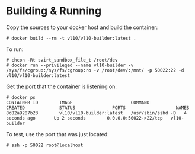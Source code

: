 # Building & Running

Copy the sources to your docker host and build the container:

	# docker build --rm -t vl10/vl10-builder:latest .

To run:

    # chcon -Rt svirt_sandbox_file_t /root/dev
    # docker run --privileged --name vl10-builder -v /sys/fs/cgroup:/sys/fs/cgroup:ro -v /root/dev/:/mnt/ -p 50022:22 -d vl10/vl10-builder:latest

Get the port that the container is listening on:

```
# docker ps
CONTAINER ID        IMAGE                 	   COMMAND             CREATED             STATUS              PORTS                   NAMES
8c82a9287b23        vl10/vl10-builder:latest   /usr/sbin/sshd -D   4 seconds ago       Up 2 seconds        0.0.0.0:50022->22/tcp   vl10-builder
```

To test, use the port that was just located:

	# ssh -p 50022 root@localhost 

